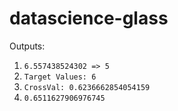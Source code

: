 # datascience-glass


Outputs:
1. `6.557438524302 => 5`
2. `Target Values: 6`
3. `CrossVal: 0.6236662854054159`
4. `0.6511627906976745`
